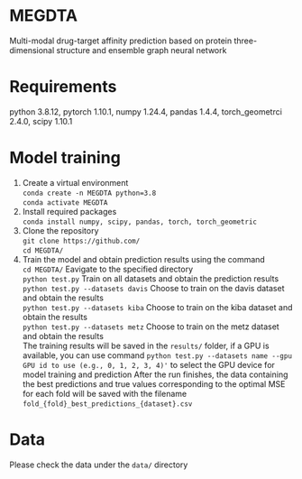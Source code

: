 # MEGDTA
Multi-modal drug-target affinity prediction based on protein three-dimensional structure and ensemble graph neural network
# Requirements
python 3.8.12, pytorch 1.10.1, numpy 1.24.4, pandas 1.4.4, torch_geometrci 2.4.0, scipy 1.10.1
# Model training
1. Create a virtual environment  
`conda create -n MEGDTA python=3.8`  
`conda activate MEGDTA`  
2. Install required packages  
`conda install numpy, scipy, pandas, torch, torch_geometric`
3. Clone the repository  
`git clone https://github.com/`  
`cd MEGDTA/`
4. Train the model and obtain prediction results using the command  
`cd MEGDTA/` Eavigate to the specified directory  
`python test.py` Train on all datasets and obtain the prediction results   
`python test.py --datasets davis` Choose to train on the davis dataset and obtain the results  
`python test.py --datasets kiba` Choose to train on the kiba dataset and obtain the results    
`python test.py --datasets metz` Choose to train on the metz dataset and obtain the results  
The training results will be saved in the `results/` folder, if a GPU is available, you can use command `python test.py --datasets name --gpu GPU id to use (e.g., 0, 1, 2, 3, 4)'` to select the GPU device for model training and prediction
After the run finishes, the data containing the best predictions and true values corresponding to the optimal MSE for each fold will be saved with the filename `fold_{fold}_best_predictions_{dataset}.csv`  
# Data  
Please check the data under the `data/` directory
